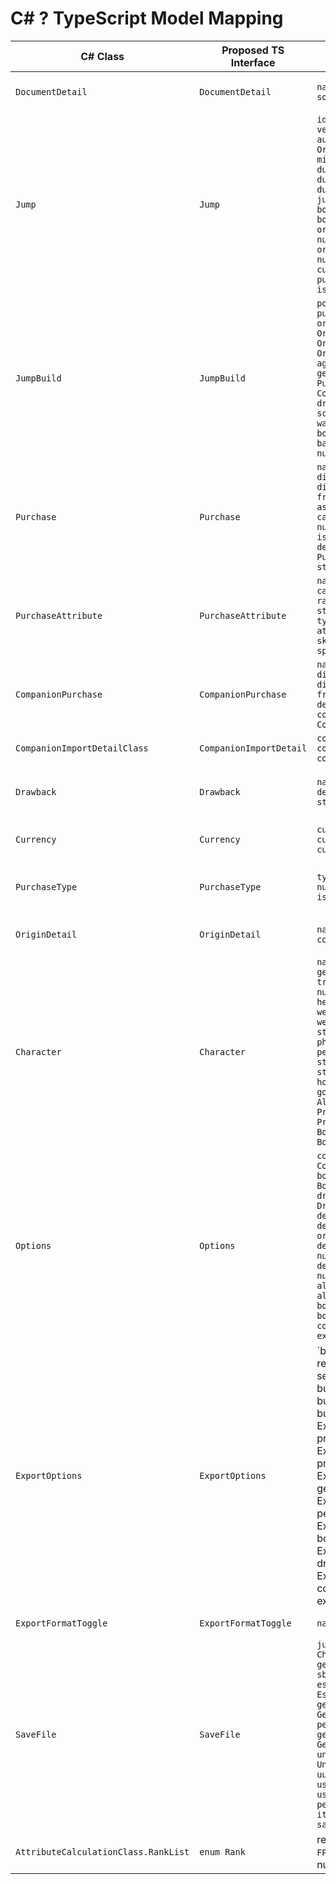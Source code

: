 <!--
Bloodawn

Copyright (c) 2025 Age-Of-Ages

Permission is hereby granted, free of charge, to any person obtaining a copy
of this software and associated documentation files (the "Software"), to deal
in the Software without restriction, including without limitation the rights
to use, copy, modify, merge, publish, distribute, sublicense, and/or sell
copies of the Software, and to permit persons to whom the Software is
furnished to do so, subject to the following conditions:

The above copyright notice and this permission notice shall be included in all
copies or substantial portions of the Software.

THE SOFTWARE IS PROVIDED "AS IS", WITHOUT WARRANTY OF ANY KIND, EXPRESS OR
IMPLIED, INCLUDING BUT NOT LIMITED TO THE WARRANTIES OF MERCHANTABILITY,
FITNESS FOR A PARTICULAR PURPOSE AND NONINFRINGEMENT. IN NO EVENT SHALL THE
AUTHORS OR COPYRIGHT HOLDERS BE LIABLE FOR ANY CLAIM, DAMAGES OR OTHER
LIABILITY, WHETHER IN AN ACTION OF CONTRACT, TORT OR OTHERWISE, ARISING FROM,
OUT OF OR IN CONNECTION WITH THE SOFTWARE OR THE USE OR OTHER DEALINGS IN THE
SOFTWARE.
-->
# C# ? TypeScript Model Mapping

| C# Class | Proposed TS Interface | Key Fields ? TS Types | Enums / Nullability | Primary Usage |
| --- | --- | --- | --- | --- |
| `DocumentDetail` | `DocumentDetail` | `name: string; version: string; source: string; author: string` | non-null strings | Base metadata for `Jump`, used in document headers across UI/export |
| `Jump` | `Jump` | `id?: string; name: string; version: string; source: string; author: string; originDetails: OriginDetail[]; miscOriginCategories: string[]; durationDays: number; durationMonths: number; durationYears: number; jumpNumber: number; skipNumber: boolean; originDiscounts: boolean; originPerkFreebieThreshold: number; originItemFreebieThreshold: number; build: JumpBuild[]; currencies: Currency[]; purchaseTypes: PurchaseType[]; isGauntlet: boolean` | bool?boolean; ints?number; arrays non-null | Core jump state; edited in `JumpchainOverviewViewModel`, exported via `ExportViewModel`, persisted in `SaveFile` |
| `JumpBuild` | `JumpBuild` | `pointStipend: number[]; purchaseTypeStipends: number[]; originIndex: number; species: OriginDetail; location: OriginDetail; miscOriginDetails: OriginDetail[]; age: number; ageCost: number; gender: string; genderCost: number; purchase: Purchase[]; companionPurchase: CompanionPurchase[]; drawbackSelection: Drawback[]; scenarioSelection: Drawback[]; warehouseInvestment: number; bodyModInvestment: number; bankedPoints: number; bankUsage: number; currentBank: number` | nested objects non-null; lists default empty | Per-character build details; edited in overview tabs; consumed in exports and statistics |
| `Purchase` | `Purchase` | `name: string; cost: number; displayCost: number; discountEnabled: boolean; freebieEnabled: boolean; associatedOriginIndex: number; category: string; typeIndex: number; bodyModAddition: boolean; isTemporary: boolean; description: string; attributes: PurchaseAttribute[]; sourceJump: string; sourceCharacter: string` | Nullability: strings default empty; list default [] | Represents perks/items/etc; stored within `JumpBuild.purchase`; affects budget calculations and exports |
| `PurchaseAttribute` | `PurchaseAttribute` | `name: string; type: string; category: string; value: number; rank: Rank; sourcePurchase: string; sourceJump: string; typeList: string[]; attributeCategoryList: string[]; skillCategoryList: string[]; specialCategoryList: string[]` | `Rank` ? enum mirroring `AttributeCalculationClass.RankList`; arrays default [] | Captures granted traits; referenced in character passports and attribute math |
| `CompanionPurchase` | `CompanionPurchase` | `name: string; cost: number; displayCost: number; discountEnabled: boolean; freebieEnabled: boolean; description: string; companionImportDetails: CompanionImportDetail[]` | booleans default false | Manages companion import options per jump; used in companion tabs and exports |
| `CompanionImportDetailClass` | `CompanionImportDetail` | `companionName: string; companionSelected: boolean; companionOptionValue: number` | non-null | Tracks stipend/selection for each companion slot |
| `Drawback` | `Drawback` | `name: string; value: number; description: string; reward: string` | ints?number | Selected drawbacks/scenarios; used in budget calculations and export sections |
| `Currency` | `Currency` | `currencyName: string; currencyAbbreviation: string; currencyBudget: number` | none | Jump-level currencies; drives budgeting UI and export formatting |
| `PurchaseType` | `PurchaseType` | `type: string; currencyIndex: number; currencyName: string; isItemType: boolean` | bool?boolean | Differentiates perks vs items vs custom purchases; referenced in UI filters and export grouping |
| `OriginDetail` | `OriginDetail` | `name: string; category: string; cost: number; description: string` | ints?number | Origin/location/species options; used within jump setup and export |
| `Character` | `Character` | `name: string; alias: string; gender: string; age: number; trueAge: number; heightFeet: number; heightInches: number; heightMeters: number; weightPounds: number; weightKilograms: number; race: string; species: string; physicalDescription: string; personality: string; homeworld: string; firstJump: number; likes: string; dislikes: string; hobbies: string; quirks: string; goals: string; altForms: AltForm[]; attributes: ProfileAttribute[]; skills: ProfileAttribute[]; boosters: Booster[]; bodyMod: BodyModUniversal` | Many nested models (AltForm, ProfileAttribute etc.) also require interfaces; numeric defaults 0 | Managed in Cosmic Passport; exported for profiles and stats |
| `Options` | `Options` | `cosmicWarehouseSetting: CosmicWarehouseSupplement; bodyModSetting: BodyModSupplement; drawbackSupplementSetting: DrawbackSupplement; defaultBudget: number; defaultItemStipend: number; originDiscounts: boolean; defaultPerkFreebieThreshold: number; defaultItemFreebieThreshold: number; allowPointBank: boolean; allowGauntletBank: boolean; allowSupplementedJumpBankSharing: boolean; allowCompanionsBank: boolean; pointBankLimit: number; companionBankLimit: number; exportOptions: ExportOptions` | Enums: `CosmicWarehouseSupplement`, `BodyModSupplement`, `DrawbackSupplement`; all non-null | Global configuration; edited in Jumpchain Options, persisted in `SaveFile` |
| `ExportOptions` | `ExportOptions` | `budgetFormat: number; reverseBudgetFormat: boolean; sectionSeparator: string; budgetEnclosingFormat: string; budgetSeparatorFormat: string; buildSectionList: ExportFormatToggle[]; profileSectionList: ExportFormatToggle[]; profileSubsectionList: ExportFormatToggle[]; genericWarehouseSectionList: ExportFormatToggle[]; personalRealitySectionList: ExportFormatToggle[]; bodyModSectionList: ExportFormatToggle[]; drawbackSupplementSectionList: ExportFormatToggle[]; companionBuilds: boolean; exportMode: 'Generic'|'BBCode'|'Markdown'; genericFormattingOptions: ExportFormatToggle[]; bbcodeFormattingOptions: ExportFormatToggle[]; markdownFormattingOptions: ExportFormatToggle[]` | Strings non-null; arrays default [] | Drives export view toggles across build/profile/warehouse/body mod outputs |
| `ExportFormatToggle` | `ExportFormatToggle` | `name: string; enabled: boolean` | bool?boolean | Shared toggle rows in options UI |
| `SaveFile` | `SaveFile` | `jumpList: Jump[]; characterList: Character[]; options: Options; genericBodyMod: GenericBodyMod; sbBodyMod: SBBodyMod; essentialBodyMod: EssentialBodyMod; genericWarehouse: GenericWarehouse; personalReality: PersonalReality; genericDrawbackSupplement: GenericDrawbackSupplement; universalDrawbackSupplement: UniversalDrawbackSupplement; uuSupplement: UUSupplement; userPerkCategoryList: string[]; userItemCategoryList: string[]; perkCategoryList: string[]; itemCategoryList: string[]; saveVersion: number` | Many nested supplements require dedicated interfaces; lists default [] | Root persisted object; loaded on startup, drives entire app state and migrations |
| `AttributeCalculationClass.RankList` | `enum Rank` | replicate literal labels (`None`, `F`, `FPlus`, ... `Z_APlusPlusPlus`) with numeric values | required for `PurchaseAttribute.rank` and attribute math | Used by attribute calculators, statistics, and display helpers |

